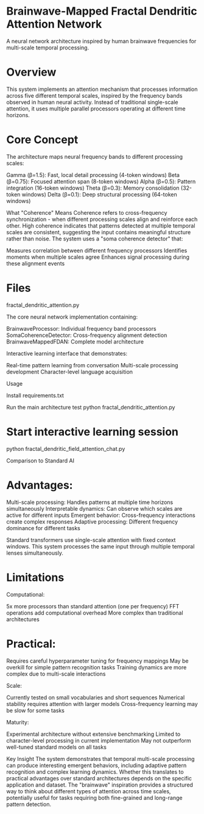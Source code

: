 # Brainwave-Mapped Fractal Dendritic Attention Network

A neural network architecture inspired by human brainwave frequencies for multi-scale temporal processing.

# Overview

This system implements an attention mechanism that processes information across five different temporal scales, inspired by the frequency bands 
observed in human neural activity. Instead of traditional single-scale attention, it uses multiple parallel processors operating at different time horizons.

# Core Concept

The architecture maps neural frequency bands to different processing scales:

Gamma (β=1.5): Fast, local detail processing (4-token windows)
Beta (β=0.75): Focused attention span (8-token windows)
Alpha (β=0.5): Pattern integration (16-token windows)
Theta (β=0.3): Memory consolidation (32-token windows)
Delta (β=0.1): Deep structural processing (64-token windows)

What "Coherence" Means
Coherence refers to cross-frequency synchronization - when different processing scales align and reinforce each other. High coherence indicates that patterns detected at multiple temporal scales are consistent, suggesting the input contains meaningful structure rather than noise.
The system uses a "soma coherence detector" that:

Measures correlation between different frequency processors
Identifies moments when multiple scales agree
Enhances signal processing during these alignment events

# Files

fractal_dendritic_attention.py

The core neural network implementation containing:

BrainwaveProcessor: Individual frequency band processors
SomaCoherenceDetector: Cross-frequency alignment detection
BrainwaveMappedFDAN: Complete model architecture

Interactive learning interface that demonstrates:

Real-time pattern learning from conversation
Multi-scale processing development
Character-level language acquisition

Usage

Install requirements.txt

Run the main architecture test
python fractal_dendritic_attention.py

# Start interactive learning session

python fractal_dendritic_field_attention_chat.py

Comparison to Standard AI

# Advantages:

Multi-scale processing: Handles patterns at multiple time horizons simultaneously
Interpretable dynamics: Can observe which scales are active for different inputs
Emergent behavior: Cross-frequency interactions create complex responses
Adaptive processing: Different frequency dominance for different tasks

Standard transformers use single-scale attention with fixed context windows. This system processes the same input through multiple temporal lenses simultaneously.

# Limitations

Computational:

5x more processors than standard attention (one per frequency)
FFT operations add computational overhead
More complex than traditional architectures

# Practical:

Requires careful hyperparameter tuning for frequency mappings
May be overkill for simple pattern recognition tasks
Training dynamics are more complex due to multi-scale interactions

Scale:

Currently tested on small vocabularies and short sequences
Numerical stability requires attention with larger models
Cross-frequency learning may be slow for some tasks

Maturity:

Experimental architecture without extensive benchmarking
Limited to character-level processing in current implementation
May not outperform well-tuned standard models on all tasks

Key Insight
The system demonstrates that temporal multi-scale processing can produce interesting emergent behaviors, including adaptive pattern recognition and complex learning dynamics. Whether this translates to practical advantages over standard architectures depends on the specific application and dataset.
The "brainwave" inspiration provides a structured way to think about different types of attention across time scales, potentially useful for tasks requiring both fine-grained and long-range pattern detection.
